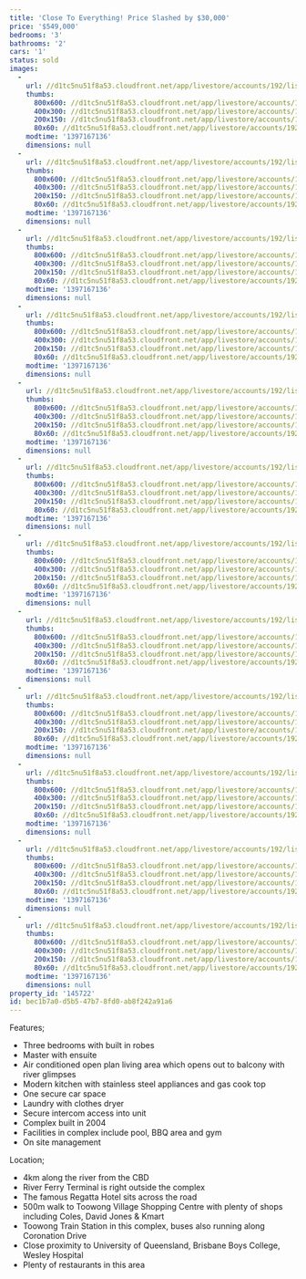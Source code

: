 ```yaml
---
title: 'Close To Everything! Price Slashed by $30,000'
price: '$549,000'
bedrooms: '3'
bathrooms: '2'
cars: '1'
status: sold
images:
  -
    url: //d1tc5nu51f8a53.cloudfront.net/app/livestore/accounts/192/listings/98064/images/109970336-1_3593481704_20140411035420.jpg
    thumbs:
      800x600: //d1tc5nu51f8a53.cloudfront.net/app/livestore/accounts/192/listings/98064/images/109970336-1_3593481704_20140411035420_800x600.jpg
      400x300: //d1tc5nu51f8a53.cloudfront.net/app/livestore/accounts/192/listings/98064/images/109970336-1_3593481704_20140411035420_400x300.jpg
      200x150: //d1tc5nu51f8a53.cloudfront.net/app/livestore/accounts/192/listings/98064/images/109970336-1_3593481704_20140411035420_200x150.jpg
      80x60: //d1tc5nu51f8a53.cloudfront.net/app/livestore/accounts/192/listings/98064/images/109970336-1_3593481704_20140411035420_80x60.jpg
    modtime: '1397167136'
    dimensions: null
  -
    url: //d1tc5nu51f8a53.cloudfront.net/app/livestore/accounts/192/listings/98064/images/109970336-2_9179401733_20140411035422.jpg
    thumbs:
      800x600: //d1tc5nu51f8a53.cloudfront.net/app/livestore/accounts/192/listings/98064/images/109970336-2_9179401733_20140411035422_800x600.jpg
      400x300: //d1tc5nu51f8a53.cloudfront.net/app/livestore/accounts/192/listings/98064/images/109970336-2_9179401733_20140411035422_400x300.jpg
      200x150: //d1tc5nu51f8a53.cloudfront.net/app/livestore/accounts/192/listings/98064/images/109970336-2_9179401733_20140411035422_200x150.jpg
      80x60: //d1tc5nu51f8a53.cloudfront.net/app/livestore/accounts/192/listings/98064/images/109970336-2_9179401733_20140411035422_80x60.jpg
    modtime: '1397167136'
    dimensions: null
  -
    url: //d1tc5nu51f8a53.cloudfront.net/app/livestore/accounts/192/listings/98064/images/109970336-3_5442892755_20140411035422.jpg
    thumbs:
      800x600: //d1tc5nu51f8a53.cloudfront.net/app/livestore/accounts/192/listings/98064/images/109970336-3_5442892755_20140411035422_800x600.jpg
      400x300: //d1tc5nu51f8a53.cloudfront.net/app/livestore/accounts/192/listings/98064/images/109970336-3_5442892755_20140411035422_400x300.jpg
      200x150: //d1tc5nu51f8a53.cloudfront.net/app/livestore/accounts/192/listings/98064/images/109970336-3_5442892755_20140411035422_200x150.jpg
      80x60: //d1tc5nu51f8a53.cloudfront.net/app/livestore/accounts/192/listings/98064/images/109970336-3_5442892755_20140411035422_80x60.jpg
    modtime: '1397167136'
    dimensions: null
  -
    url: //d1tc5nu51f8a53.cloudfront.net/app/livestore/accounts/192/listings/98064/images/109970336-4_5394973541_20140411035427.jpg
    thumbs:
      800x600: //d1tc5nu51f8a53.cloudfront.net/app/livestore/accounts/192/listings/98064/images/109970336-4_5394973541_20140411035427_800x600.jpg
      400x300: //d1tc5nu51f8a53.cloudfront.net/app/livestore/accounts/192/listings/98064/images/109970336-4_5394973541_20140411035427_400x300.jpg
      200x150: //d1tc5nu51f8a53.cloudfront.net/app/livestore/accounts/192/listings/98064/images/109970336-4_5394973541_20140411035427_200x150.jpg
      80x60: //d1tc5nu51f8a53.cloudfront.net/app/livestore/accounts/192/listings/98064/images/109970336-4_5394973541_20140411035427_80x60.jpg
    modtime: '1397167136'
    dimensions: null
  -
    url: //d1tc5nu51f8a53.cloudfront.net/app/livestore/accounts/192/listings/98064/images/109970336-5_3112618006_20140411035427.jpg
    thumbs:
      800x600: //d1tc5nu51f8a53.cloudfront.net/app/livestore/accounts/192/listings/98064/images/109970336-5_3112618006_20140411035427_800x600.jpg
      400x300: //d1tc5nu51f8a53.cloudfront.net/app/livestore/accounts/192/listings/98064/images/109970336-5_3112618006_20140411035427_400x300.jpg
      200x150: //d1tc5nu51f8a53.cloudfront.net/app/livestore/accounts/192/listings/98064/images/109970336-5_3112618006_20140411035427_200x150.jpg
      80x60: //d1tc5nu51f8a53.cloudfront.net/app/livestore/accounts/192/listings/98064/images/109970336-5_3112618006_20140411035427_80x60.jpg
    modtime: '1397167136'
    dimensions: null
  -
    url: //d1tc5nu51f8a53.cloudfront.net/app/livestore/accounts/192/listings/98064/images/109970336-6_9260974010_20140411035427.jpg
    thumbs:
      800x600: //d1tc5nu51f8a53.cloudfront.net/app/livestore/accounts/192/listings/98064/images/109970336-6_9260974010_20140411035427_800x600.jpg
      400x300: //d1tc5nu51f8a53.cloudfront.net/app/livestore/accounts/192/listings/98064/images/109970336-6_9260974010_20140411035427_400x300.jpg
      200x150: //d1tc5nu51f8a53.cloudfront.net/app/livestore/accounts/192/listings/98064/images/109970336-6_9260974010_20140411035427_200x150.jpg
      80x60: //d1tc5nu51f8a53.cloudfront.net/app/livestore/accounts/192/listings/98064/images/109970336-6_9260974010_20140411035427_80x60.jpg
    modtime: '1397167136'
    dimensions: null
  -
    url: //d1tc5nu51f8a53.cloudfront.net/app/livestore/accounts/192/listings/98064/images/109970336-7_3779213391_20140411035427.jpg
    thumbs:
      800x600: //d1tc5nu51f8a53.cloudfront.net/app/livestore/accounts/192/listings/98064/images/109970336-7_3779213391_20140411035427_800x600.jpg
      400x300: //d1tc5nu51f8a53.cloudfront.net/app/livestore/accounts/192/listings/98064/images/109970336-7_3779213391_20140411035427_400x300.jpg
      200x150: //d1tc5nu51f8a53.cloudfront.net/app/livestore/accounts/192/listings/98064/images/109970336-7_3779213391_20140411035427_200x150.jpg
      80x60: //d1tc5nu51f8a53.cloudfront.net/app/livestore/accounts/192/listings/98064/images/109970336-7_3779213391_20140411035427_80x60.jpg
    modtime: '1397167136'
    dimensions: null
  -
    url: //d1tc5nu51f8a53.cloudfront.net/app/livestore/accounts/192/listings/98064/images/109970336-8_9401546796_20140411035427.jpg
    thumbs:
      800x600: //d1tc5nu51f8a53.cloudfront.net/app/livestore/accounts/192/listings/98064/images/109970336-8_9401546796_20140411035427_800x600.jpg
      400x300: //d1tc5nu51f8a53.cloudfront.net/app/livestore/accounts/192/listings/98064/images/109970336-8_9401546796_20140411035427_400x300.jpg
      200x150: //d1tc5nu51f8a53.cloudfront.net/app/livestore/accounts/192/listings/98064/images/109970336-8_9401546796_20140411035427_200x150.jpg
      80x60: //d1tc5nu51f8a53.cloudfront.net/app/livestore/accounts/192/listings/98064/images/109970336-8_9401546796_20140411035427_80x60.jpg
    modtime: '1397167136'
    dimensions: null
  -
    url: //d1tc5nu51f8a53.cloudfront.net/app/livestore/accounts/192/listings/98064/images/109970336-9_6455542515_20140411035432.jpg
    thumbs:
      800x600: //d1tc5nu51f8a53.cloudfront.net/app/livestore/accounts/192/listings/98064/images/109970336-9_6455542515_20140411035432_800x600.jpg
      400x300: //d1tc5nu51f8a53.cloudfront.net/app/livestore/accounts/192/listings/98064/images/109970336-9_6455542515_20140411035432_400x300.jpg
      200x150: //d1tc5nu51f8a53.cloudfront.net/app/livestore/accounts/192/listings/98064/images/109970336-9_6455542515_20140411035432_200x150.jpg
      80x60: //d1tc5nu51f8a53.cloudfront.net/app/livestore/accounts/192/listings/98064/images/109970336-9_6455542515_20140411035432_80x60.jpg
    modtime: '1397167136'
    dimensions: null
  -
    url: //d1tc5nu51f8a53.cloudfront.net/app/livestore/accounts/192/listings/98064/images/109970336-10_8316872893_20140411035432.jpg
    thumbs:
      800x600: //d1tc5nu51f8a53.cloudfront.net/app/livestore/accounts/192/listings/98064/images/109970336-10_8316872893_20140411035432_800x600.jpg
      400x300: //d1tc5nu51f8a53.cloudfront.net/app/livestore/accounts/192/listings/98064/images/109970336-10_8316872893_20140411035432_400x300.jpg
      200x150: //d1tc5nu51f8a53.cloudfront.net/app/livestore/accounts/192/listings/98064/images/109970336-10_8316872893_20140411035432_200x150.jpg
      80x60: //d1tc5nu51f8a53.cloudfront.net/app/livestore/accounts/192/listings/98064/images/109970336-10_8316872893_20140411035432_80x60.jpg
    modtime: '1397167136'
    dimensions: null
  -
    url: //d1tc5nu51f8a53.cloudfront.net/app/livestore/accounts/192/listings/98064/images/109970336-11_1991275022_20140411035433.jpg
    thumbs:
      800x600: //d1tc5nu51f8a53.cloudfront.net/app/livestore/accounts/192/listings/98064/images/109970336-11_1991275022_20140411035433_800x600.jpg
      400x300: //d1tc5nu51f8a53.cloudfront.net/app/livestore/accounts/192/listings/98064/images/109970336-11_1991275022_20140411035433_400x300.jpg
      200x150: //d1tc5nu51f8a53.cloudfront.net/app/livestore/accounts/192/listings/98064/images/109970336-11_1991275022_20140411035433_200x150.jpg
      80x60: //d1tc5nu51f8a53.cloudfront.net/app/livestore/accounts/192/listings/98064/images/109970336-11_1991275022_20140411035433_80x60.jpg
    modtime: '1397167136'
    dimensions: null
  -
    url: //d1tc5nu51f8a53.cloudfront.net/app/livestore/accounts/192/listings/98064/images/109970336-12_2246062993_20140411035433.jpg
    thumbs:
      800x600: //d1tc5nu51f8a53.cloudfront.net/app/livestore/accounts/192/listings/98064/images/109970336-12_2246062993_20140411035433_800x600.jpg
      400x300: //d1tc5nu51f8a53.cloudfront.net/app/livestore/accounts/192/listings/98064/images/109970336-12_2246062993_20140411035433_400x300.jpg
      200x150: //d1tc5nu51f8a53.cloudfront.net/app/livestore/accounts/192/listings/98064/images/109970336-12_2246062993_20140411035433_200x150.jpg
      80x60: //d1tc5nu51f8a53.cloudfront.net/app/livestore/accounts/192/listings/98064/images/109970336-12_2246062993_20140411035433_80x60.jpg
    modtime: '1397167136'
    dimensions: null
property_id: '145722'
id: bec1b7a0-d5b5-47b7-8fd0-ab8f242a91a6
---
```

Features;
*  Three bedrooms with built in robes
*  Master with ensuite
*  Air conditioned open plan living area which opens out to balcony with river glimpses
*  Modern kitchen with stainless steel appliances and gas cook top
*  One secure car space
*  Laundry with clothes dryer
*  Secure intercom access into unit
*  Complex built in 2004
*  Facilities in complex include pool, BBQ area and gym
*  On site management

Location;
*  4km along the river from the CBD
*  River Ferry Terminal is right outside the complex
*  The famous Regatta Hotel sits across the road
*  500m walk to Toowong Village Shopping Centre with plenty of shops including Coles, David Jones & Kmart
*  Toowong Train Station in this complex, buses also running along Coronation Drive
*  Close proximity to University of Queensland, Brisbane Boys College, Wesley Hospital
*  Plenty of restaurants in this area